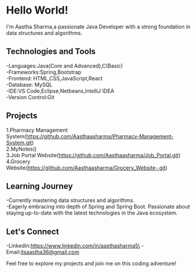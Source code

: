 # Hello World!   

I'm Aastha Sharma,a passionate Java Developer with a strong foundation in data structures and algorithms. 

## Technologies and Tools
-Languages:Java(Core and Advanced),C(Basic)\
-Frameworks:Spring,Bootstrap\
-Frontend: HTML,CSS,JavaScript,React\
-Database: MySQL\
-IDE:VS Code,Eclipse,Netbeans,IntelliJ IDEA\
-Version Control:Git

## Projects
1.Pharmacy Management System(https://github.com/Aasthaasharma/Pharmacy-Management-System.git) \
2.MyNotes() \
3.Job Portal Website(https://github.com/Aasthaasharma/Job_Portal.git) \
4.Grocery Website(https://github.com/Aasthaasharma/Grocery_Website-.git)

## Learning Journey
-Currently mastering data structures and algorithms.\
-Eagerly embracing into depth of Spring and Spring Boot. Passionate about staying up-to-date with the latest technologies in the Java ecosystem.

## Let's Connect

-LinkedIn:https://www.linkedin.com/in/aasthasharma5\
-Email:itsaastha36@gmail.com

Feel free to explore my projects and join me on this coding adventure!

